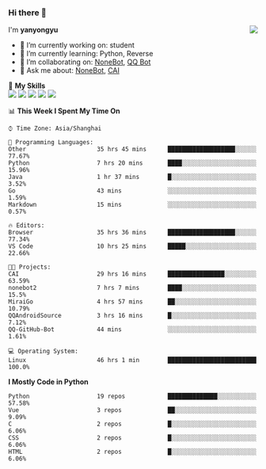### Hi there 👋

<a href="#">
  <img align="right" src="https://github-readme-stats.vercel.app/api?username=yanyongyu&count_private=true&show_icons=true&bg_color=15,f2f7fd,E0EAFC" />
</a>

I'm **yanyongyu**

- 🔭 I’m currently working on: student
- 🌱 I’m currently learning: Python, Reverse
- 👯 I’m collaborating on: [NoneBot](https://github.com/nonebot), [QQ Bot](https://github.com/Mrs4s/go-cqhttp)
- 💬 Ask me about: [NoneBot](https://github.com/nonebot), [CAI](https://github.com/cscs181/CAI)

🌟 **My Skills**  
![](https://img.shields.io/badge/-Python-3e74a2?style=flat-square&logo=Python&logoColor=fff)
![](https://img.shields.io/badge/-Vue-4fc08d?style=flat-square&logo=Vue.js&logoColor=fff)
![](https://img.shields.io/badge/-Node.js-339933?style=flat-square&logo=Node.js&logoColor=fff)
![](https://img.shields.io/badge/-Docker-2496ED?style=flat-square&logo=Docker&logoColor=fff)
![](https://img.shields.io/badge/-Linux-000000?style=flat-square&logo=Linux&logoColor=fff)

<!--START_SECTION:waka-->
📊 **This Week I Spent My Time On** 

```text
⌚︎ Time Zone: Asia/Shanghai

💬 Programming Languages: 
Other                    35 hrs 45 mins      ███████████████████░░░░░░   77.67% 
Python                   7 hrs 20 mins       ████░░░░░░░░░░░░░░░░░░░░░   15.96% 
Java                     1 hr 37 mins        █░░░░░░░░░░░░░░░░░░░░░░░░   3.52% 
Go                       43 mins             ░░░░░░░░░░░░░░░░░░░░░░░░░   1.59% 
Markdown                 15 mins             ░░░░░░░░░░░░░░░░░░░░░░░░░   0.57%

🔥 Editors: 
Browser                  35 hrs 36 mins      ███████████████████░░░░░░   77.34% 
VS Code                  10 hrs 25 mins      █████░░░░░░░░░░░░░░░░░░░░   22.66%

🐱‍💻 Projects: 
CAI                      29 hrs 16 mins      ████████████████░░░░░░░░░   63.59% 
nonebot2                 7 hrs 7 mins        ████░░░░░░░░░░░░░░░░░░░░░   15.5% 
MiraiGo                  4 hrs 57 mins       ██░░░░░░░░░░░░░░░░░░░░░░░   10.79% 
QQAndroidSource          3 hrs 16 mins       █░░░░░░░░░░░░░░░░░░░░░░░░   7.12% 
QQ-GitHub-Bot            44 mins             ░░░░░░░░░░░░░░░░░░░░░░░░░   1.61%

💻 Operating System: 
Linux                    46 hrs 1 min        █████████████████████████   100.0%

```

**I Mostly Code in Python** 

```text
Python                   19 repos            ██████████████░░░░░░░░░░░   57.58% 
Vue                      3 repos             ██░░░░░░░░░░░░░░░░░░░░░░░   9.09% 
C                        2 repos             █░░░░░░░░░░░░░░░░░░░░░░░░   6.06% 
CSS                      2 repos             █░░░░░░░░░░░░░░░░░░░░░░░░   6.06% 
HTML                     2 repos             █░░░░░░░░░░░░░░░░░░░░░░░░   6.06%

```



<!--END_SECTION:waka-->
